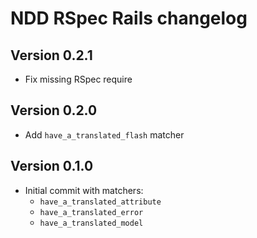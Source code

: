 # NDD RSpec Rails changelog

## Version 0.2.1

- Fix missing RSpec require

## Version 0.2.0

- Add `have_a_translated_flash` matcher

## Version 0.1.0

- Initial commit with matchers:
    - `have_a_translated_attribute`
    - `have_a_translated_error`
    - `have_a_translated_model`
